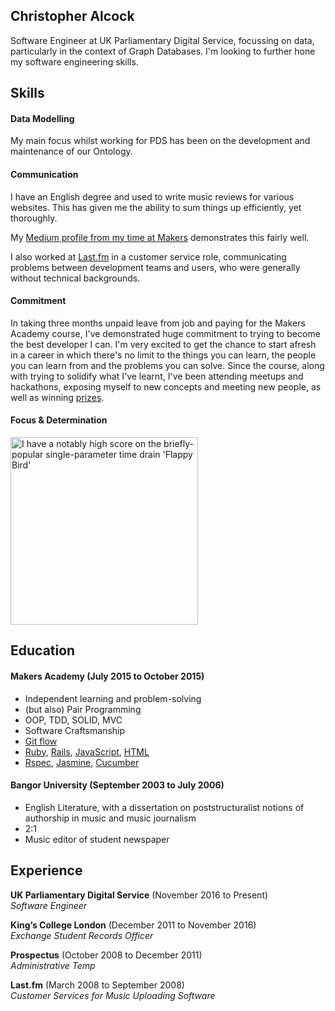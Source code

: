 ## Christopher Alcock

Software Engineer at UK Parliamentary Digital Service, focussing on data, particularly in the context of Graph Databases. 
I'm looking to further hone my software engineering skills.

## Skills

#### Data Modelling

My main focus whilst working for PDS has been on the development and maintenance of our Ontology.

#### Communication

I have an English degree and used to write music reviews for various websites.  This has given me the ability to sum things up efficiently, yet thoroughly.

My [Medium profile from my time at Makers](https://medium.com/@christopheralcock) demonstrates this fairly well.

I also worked at [Last.fm](http://last.fm) in a customer service role, communicating problems between development teams and users, who were generally without technical backgrounds.

#### Commitment

In taking three months unpaid leave from job and paying for the Makers Academy course, I've demonstrated huge commitment to trying to become the best developer I can.  I'm very excited to get the chance to start afresh in a career in which there's no limit to the things you can learn, the people you can learn from and the problems you can solve.  Since the course, along with trying to solidify what I've learnt, I've been attending meetups and hackathons, exposing myself to new concepts and meeting new people, as well as winning [prizes](https://www.linkedin.com/pulse/ev-hackathon-you-say-whats-all-richard-fish).


#### Focus & Determination

<img src="http://i.imgur.com/pI26H7h.jpg" width="300" alt="I have a notably high score on the briefly-popular single-parameter time drain 'Flappy Bird'" title="I have a notably high score on the briefly-popular single-parameter time drain 'Flappy Bird'">

## Education

#### Makers Academy (July 2015 to October 2015)

- Independent learning and problem-solving
- (but also) Pair Programming
- OOP, TDD, SOLID, MVC
- Software Craftsmanship
- [Git flow](https://github.com/christopheralcock/live-voting/branches/all)
- [Ruby](https://github.com/christopheralcock/labweek), [Rails](https://github.com/christopheralcock/live-voting), [JavaScript](http://variousmusicappsofchris.herokuapp.com/omnichord), [HTML](https://github.com/christopheralcock/todo_challenge)
- [Rspec](https://github.com/christopheralcock/live-voting/tree/master/spec), [Jasmine](https://github.com/christopheralcock/bowling-challenge/blob/master/spec/ScorecardSpec.js), [Cucumber](https://github.com/christopheralcock/labweek/tree/master/features)

#### Bangor University (September 2003 to July 2006)

- English Literature, with a dissertation on poststructuralist notions of authorship in music and music journalism
- 2:1
- Music editor of student newspaper

## Experience

**UK Parliamentary Digital Service** (November 2016 to Present)    
*Software Engineer*  

**King’s College London** (December 2011 to November 2016)    
*Exchange Student Records Officer*  

**Prospectus** (October 2008 to December 2011)    
*Administrative Temp*  

**Last.fm** (March 2008 to September 2008)   
*Customer Services for Music Uploading Software* 
